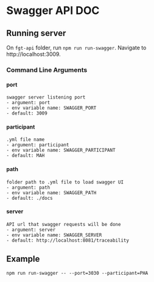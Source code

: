 # Swagger API DOC

## Running server
On `fgt-api` folder, run `npm run run-swagger`. Navigate to http://localhost:3009.

### Command Line Arguments
#### port
    swagger server listening port
    - argument: port
    - env variable name: SWAGGER_PORT
    - default: 3009

#### participant
    .yml file name
    - argument: participant
    - env variable name: SWAGGER_PARTICIPANT
    - default: MAH

#### path
    folder path to .yml file to load swagger UI
    - argument: path
    - env variable name: SWAGGER_PATH
    - default: ./docs

#### server
    API url that swagger requests will be done
    - argument: server
    - env variable name: SWAGGER_SERVER
    - default: http://localhost:8081/traceability

## Example
    npm run run-swagger -- --port=3030 --participant=PHA